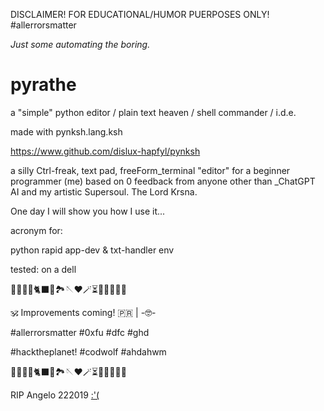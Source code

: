 DISCLAIMER! FOR EDUCATIONAL/HUMOR PUERPOSES ONLY! #allerrorsmatter 

*Just some automating the boring.*

# pyrathe

a "simple" python editor / plain text heaven / shell commander / i.d.e.

made with pynksh.lang.ksh 

https://www.github.com/dislux-hapfyl/pynksh

a silly Ctrl-freak, text pad, freeForm_terminal "editor" for a beginner programmer (me) based on 0 feedback from anyone other than _ChatGPT AI and my artistic Supersoul. The Lord Krsna.

One day I will show you how I use it...

acronym for:

python rapid app-dev & txt-handler env

tested: on a dell

🐡🐧🐍🐚🐈‍⬛🦤🏞🪡♥️🪄⏳️🎲🎯🧩🏅🎉


🕉 Improvements coming! 🇵🇷 | -🤓-

#allerrorsmatter #0xfu #dfc #ghd

#hacktheplanet! #codwolf #ahdahwm

🐡🐧🐍🐚🐈‍⬛🦤🏞🪡♥️🪄⏳️🎲🎯🧩🏅🎉

RIP Angelo 222019 [:'(](https://wapa.tv/noticias/locales/desgarrador-v-deo-muestra-el-momento-en-que-ocurri-el-accidente-fatal-en-caguas/article_618df4aa-282e-5dbe-8a76-dab290b6108b.html)
